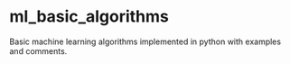 # ml_basic_algorithms
Basic machine learning algorithms implemented in python with examples and comments.

